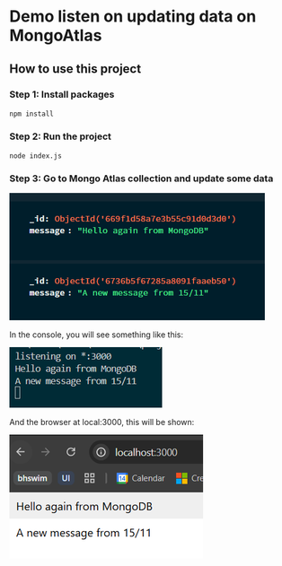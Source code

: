 # Demo listen on updating data on MongoAtlas

## How to use this project

### Step 1: Install packages

```shell
npm install
```

### Step 2: Run the project

```shell
node index.js
```

### Step 3: Go to Mongo Atlas collection and update some data

![alt text](assets\\update-date-in-atlas.png)

In the console, you will see something like this:

![alt text](assets\\result-in-console.png)

And the browser at local:3000, this will be shown:

![alt text](assets\\result-in-browser.png)